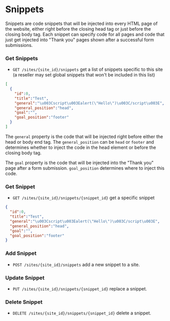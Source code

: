 
Snippets
========

Snippets are code snippets that will be injected into every HTML page of the website, either right before the closing head tag or just before the closing body tag. Each snippet can specify code for all pages and code that just get injected into "Thank you" pages shown after a successful form submissions.

<span data-magellan-destination="get-snippets"></span>
###  <a name="get-snippets"></a>Get Snippets


* `GET /sites/{site_id}/snippets` get a list of snippets specific to this site (a reseller may set global snippets that won't be included in this list)

```json
[
  {
    "id":0,
    "title":"Test",
    "general":"\u003Cscript\u003Ealert(\"Hello\")\u003C/script\u003E",
    "general_position":"head",
    "goal":"",
    "goal_position":"footer"
  }
]
```

The `general` property is the code that will be injected right before either the head or body end tag. The `general_position` can be `head` or `footer` and determines whether to inject the code in the head element or before the closing body tag.

The `goal` property is the code that will be injected into the "Thank you" page after a form submission. `goal_position` determines where to inject this code.

<span data-magellan-destination="get-snippet"></span>
### <a name="get-snippet"></a>Get Snippet

* `GET /sites/{site_id}/snippets/{snippet_id}` get a specific snippet

```json
{
  "id":0,
  "title":"Test",
  "general":"\u003Cscript\u003Ealert(\"Hello\")\u003C/script\u003E",
  "general_position":"head",
  "goal":"",
  "goal_position":"footer"
}
```
<span data-magellan-destination="add-snippet"></span>
### <a name="add-snippet"></a>Add Snippet

* `POST /sites/{site_id}/snippets` add a new snippet to a site.

<span data-magellan-destination="update-snippet"></span>
### <a name="update-snippet"></a>Update Snippet

* `PUT /sites/{site_id}/snippets/{snippet_id}` replace a snippet.

<span data-magellan-destination="delete-snippet"></span>
### <a name="delete-snippet"></a>Delete Snippet

* `DELETE /sites/{site_id}/snippets/{snippet_id}` delete a snippet.
